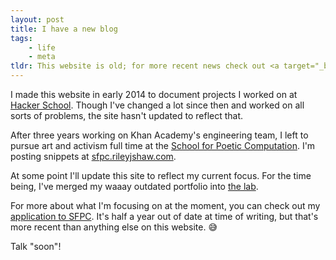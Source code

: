 ```yaml
---
layout: post
title: I have a new blog
tags:
    - life
    - meta
tldr: This website is old; for more recent news check out <a target="_blank" rel="noopener noreferrer" href="https://sfpc.rileyjshaw.com">my SFPC blog</a>.
---
```


I made this website in early 2014 to document projects I worked on at [Hacker School](https://www.recurse.com/). Though I've changed a lot since then and worked on all sorts of problems, the site hasn't updated to reflect that.

After three years working on Khan Academy's engineering team, I left to pursue art and activism full time at the [School for Poetic Computation](http://sfpc.io/). I'm posting snippets at [sfpc.rileyjshaw.com](https://sfpc.rileyjshaw.com).

At some point I'll update this site to reflect my current focus. For the time being, I've merged my waaay outdated portfolio into [the lab](/lab).

For more about what I'm focusing on at the moment, you can check out my [application to SFPC](https://sfpc.rileyjshaw.com/post/171435065582/my-school-for-poetic-computation-application). It's half a year out of date at time of writing, but that's more recent than anything else on this website. 😅

Talk "soon"!
